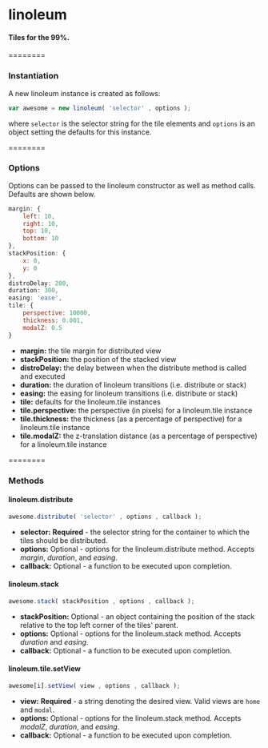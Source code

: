 linoleum
========

#### Tiles for the 99%.

========

### Instantiation

A new linoleum instance is created as follows:

```javascript
var awesome = new linoleum( 'selector' , options );
```

where `selector` is the selector string for the tile elements and `options` is an object setting the defaults for this instance.

========

### Options

Options can be passed to the linoleum constructor as well as method calls. Defaults are shown below.

```javascript
margin: {
	left: 10,
	right: 10,
	top: 10,
	bottom: 10
},
stackPosition: {
	x: 0,
	y: 0
},
distroDelay: 200,
duration: 300,
easing: 'ease',
tile: {
	perspective: 10000,
	thickness: 0.001,
	modalZ: 0.5
}
```

* __margin:__ the tile margin for distributed view
* __stackPosition:__ the position of the stacked view
* __distroDelay:__ the delay between when the distribute method is called and executed
* __duration:__ the duration of linoleum transitions (i.e. distribute or stack)
* __easing:__ the easing for linoleum transitions (i.e. distribute or stack)
* __tile:__ defaults for the linoleum.tile instances
* __tile.perspective:__ the perspective (in pixels) for a linoleum.tile instance
* __tile.thickness:__ the thickness (as a percentage of perspective) for a linoleum.tile instance
* __tile.modalZ:__ the z-translation distance (as a percentage of perspective) for a linoleum.tile instance

========

### Methods

#### linoleum.distribute

```javascript
awesome.distribute( 'selector' , options , callback );
```

* __selector:__ __Required__ - the selector string for the container to which the tiles should be distributed.
* __options:__ Optional - options for the linoleum.distribute method. Accepts _margin_, _duration_, and _easing_.
* __callback:__ Optional - a function to be executed upon completion.

#### linoleum.stack

```javascript
awesome.stack( stackPosition , options , callback );
```

* __stackPosition:__ Optional - an object containing the position of the stack relative to the top left corner of the tiles' parent.
* __options:__ Optional - options for the linoleum.stack method. Accepts _duration_ and _easing_.
* __callback:__ Optional - a function to be executed upon completion.

#### linoleum.tile.setView

```javascript
awesome[i].setView( view , options , callback );
```

* __view:__ __Required__ - a string denoting the desired view. Valid views are `home` and `modal`.
* __options:__ Optional - options for the linoleum.stack method. Accepts _modalZ_, _duration_, and _easing_.
* __callback:__ Optional - a function to be executed upon completion.


